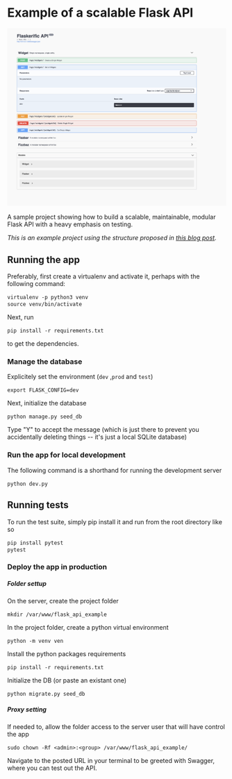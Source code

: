 # Example of a scalable Flask API

![The site](docs/site.png)

A sample project showing how to build a scalable, maintainable, modular Flask API with a heavy emphasis on testing.

_This is an example project using the structure proposed in [this blog post](http://alanpryorjr.com/2019-05-20-flask-api-example/)._


## Running the app

Preferably, first create a virtualenv and activate it, perhaps with the following command:

```
virtualenv -p python3 venv
source venv/bin/activate
```

Next, run

```
pip install -r requirements.txt
```

to get the dependencies.

### Manage the database

Explicitely set the environment (```dev``` ,```prod``` and ```test```) 
```
export FLASK_CONFIG=dev
```

Next, initialize the database

```
python manage.py seed_db
```

Type "Y" to accept the message (which is just there to prevent you accidentally deleting things -- it's just a local SQLite database)


### Run the app for local development

The following command is a shorthand for running the development server
```
python dev.py
```


## Running tests

To run the test suite, simply pip install it and run from the root directory like so

```
pip install pytest
pytest
```


### Deploy the app in production

##### Folder settup

On the server, create the project folder

```
mkdir /var/www/flask_api_example
```

In the project folder, create a python virtual environment
```
python -m venv ven
```

Install the python packages requirements
```
pip install -r requirements.txt
```

Initialize the DB (or paste an existant one)
```
python migrate.py seed_db
```

##### Proxy setting 

If needed to, allow the folder access to the server user that will have control the app
```
sudo chown -Rf <admin>:<group> /var/www/flask_api_example/
```

Navigate to the posted URL in your terminal to be greeted with Swagger, where you can test out the API.
